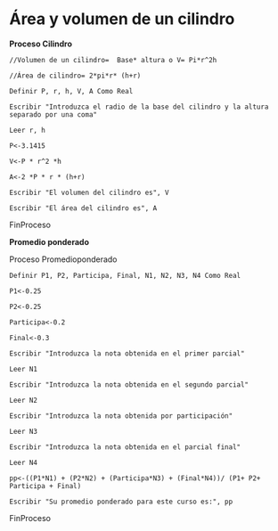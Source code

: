 # **Área y volumen de un cilindro**

**Proceso Cilindro**

	//Volumen de un cilindro=  Base* altura o V= Pi*r^2h
	
	//Área de cilindro= 2*pi*r* (h+r)
	
	Definir P, r, h, V, A Como Real
	
	Escribir "Introduzca el radio de la base del cilindro y la altura separado por una coma"
	
	Leer r, h
	
	P<-3.1415
	
	V<-P * r^2 *h
	
	A<-2 *P * r * (h+r)
	
	Escribir "El volumen del cilindro es", V
	
	Escribir "El área del cilindro es", A
	
FinProceso



**Promedio ponderado**

Proceso Promedioponderado

	Definir P1, P2, Participa, Final, N1, N2, N3, N4 Como Real
	
	P1<-0.25
	
	P2<-0.25
	
	Participa<-0.2
	
	Final<-0.3
	
	Escribir "Introduzca la nota obtenida en el primer parcial"
	
	Leer N1
	
	Escribir "Introduzca la nota obtenida en el segundo parcial"
	
	Leer N2
	
	Escribir "Introduzca la nota obtenida por participación"
	
	Leer N3
	
	Escribir "Introduzca la nota obtenida en el parcial final"
	
	Leer N4
	
	pp<-((P1*N1) + (P2*N2) + (Participa*N3) + (Final*N4))/ (P1+ P2+ Participa + Final)
	
	Escribir "Su promedio ponderado para este curso es:", pp
	
FinProceso
